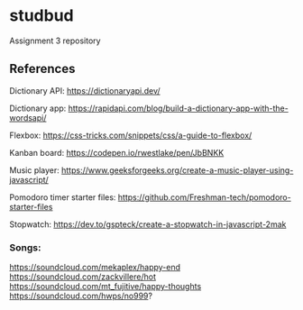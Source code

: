 # studbud
Assignment 3 repository

## References

Dictionary API: https://dictionaryapi.dev/

Dictionary app: https://rapidapi.com/blog/build-a-dictionary-app-with-the-wordsapi/

Flexbox: https://css-tricks.com/snippets/css/a-guide-to-flexbox/

Kanban board: https://codepen.io/rwestlake/pen/JbBNKK

Music player: https://www.geeksforgeeks.org/create-a-music-player-using-javascript/

Pomodoro timer starter files: https://github.com/Freshman-tech/pomodoro-starter-files

Stopwatch: https://dev.to/gspteck/create-a-stopwatch-in-javascript-2mak

### Songs:
https://soundcloud.com/mekaplex/happy-end
https://soundcloud.com/zackvillere/hot
https://soundcloud.com/mt_fujitive/happy-thoughts
https://soundcloud.com/hwps/no999?


